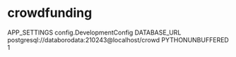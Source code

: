 # crowdfunding
APP_SETTINGS config.DevelopmentConfig
DATABASE_URL postgresql://databorodata:210243@localhost/crowd
PYTHONUNBUFFERED 1
